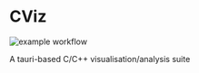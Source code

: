 # CViz

![example workflow](https://github.com/BOJIT/CViz/actions/workflows/build.yml/badge.svg)

A tauri-based C/C++ visualisation/analysis suite
